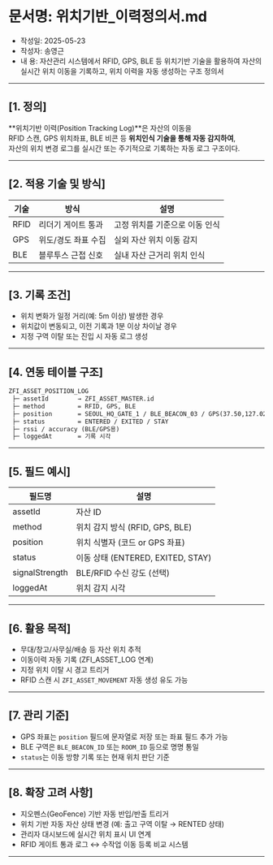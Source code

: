 # 문서명: 위치기반_이력정의서.md
- 작성일: 2025-05-23
- 작성자: 송영근
- 내  용: 자산관리 시스템에서 RFID, GPS, BLE 등 위치기반 기술을 활용하여 자산의 실시간 위치 이동을 기록하고, 위치 이력을 자동 생성하는 구조 정의서

---

## [1. 정의]

**위치기반 이력(Position Tracking Log)**은 자산의 이동을  
RFID 스캔, GPS 위치좌표, BLE 비콘 등 **위치인식 기술을 통해 자동 감지하여**,  
자산의 위치 변경 로그를 실시간 또는 주기적으로 기록하는 자동 로그 구조이다.

---

## [2. 적용 기술 및 방식]

| 기술 | 방식 | 설명 |
|------|------|------|
| RFID | 리더기 게이트 통과 | 고정 위치를 기준으로 이동 인식 |
| GPS | 위도/경도 좌표 수집 | 실외 자산 위치 이동 감지 |
| BLE | 블루투스 근접 신호 | 실내 자산 근거리 위치 인식 |

---

## [3. 기록 조건]

- 위치 변화가 일정 거리(예: 5m 이상) 발생한 경우
- 위치값이 변동되고, 이전 기록과 1분 이상 차이날 경우
- 지정 구역 이탈 또는 진입 시 자동 로그 생성

---

## [4. 연동 테이블 구조]

```txt
ZFI_ASSET_POSITION_LOG
 ├─ assetId        → ZFI_ASSET_MASTER.id
 ├─ method         = RFID, GPS, BLE
 ├─ position       = SEOUL_HQ_GATE_1 / BLE_BEACON_03 / GPS(37.50,127.02)
 ├─ status         = ENTERED / EXITED / STAY
 ├─ rssi / accuracy (BLE/GPS용)
 ├─ loggedAt       = 기록 시각
````

---

## \[5. 필드 예시]

| 필드명            | 설명                            |
| -------------- | ----------------------------- |
| assetId        | 자산 ID                         |
| method         | 위치 감지 방식 (RFID, GPS, BLE)     |
| position       | 위치 식별자 (코드 or GPS 좌표)         |
| status         | 이동 상태 (ENTERED, EXITED, STAY) |
| signalStrength | BLE/RFID 수신 강도 (선택)           |
| loggedAt       | 위치 감지 시각                      |

---

## \[6. 활용 목적]

* 무대/창고/사무실/배송 등 자산 위치 추적
* 이동이력 자동 기록 (ZFI\_ASSET\_LOG 연계)
* 지정 위치 이탈 시 경고 트리거
* RFID 스캔 시 `ZFI_ASSET_MOVEMENT` 자동 생성 유도 가능

---

## \[7. 관리 기준]

* GPS 좌표는 `position` 필드에 문자열로 저장 또는 좌표 필드 추가 가능
* BLE 구역은 `BLE_BEACON_ID` 또는 `ROOM_ID` 등으로 명명 통일
* `status`는 이동 방향 기록 또는 현재 위치 판단 기준

---

## \[8. 확장 고려 사항]

* 지오펜스(GeoFence) 기반 자동 반입/반출 트리거
* 위치 기반 자동 자산 상태 변경 (예: 출고 구역 이탈 → RENTED 상태)
* 관리자 대시보드에 실시간 위치 표시 UI 연계
* RFID 게이트 통과 로그 ↔ 수작업 이동 등록 비교 시스템

---

